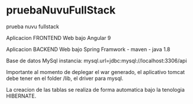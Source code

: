 # pruebaNuvuFullStack
prueba nuvu fullstack

Aplicacion FRONTEND Web bajo Angular 9

Aplicacion BACKEND Web bajo Spring Framwork - maven - java 1.8

Base de datos MySql instancia: mysql.url=jdbc:mysql://localhost:3306/api

Importante al momento de deplegar el war generado, el aplicativo tomcat debe tener en el folder /lib, el driver para mysql.

La creacion de las tablas se realiza de forma automatica bajo la tenologia HIBERNATE.
